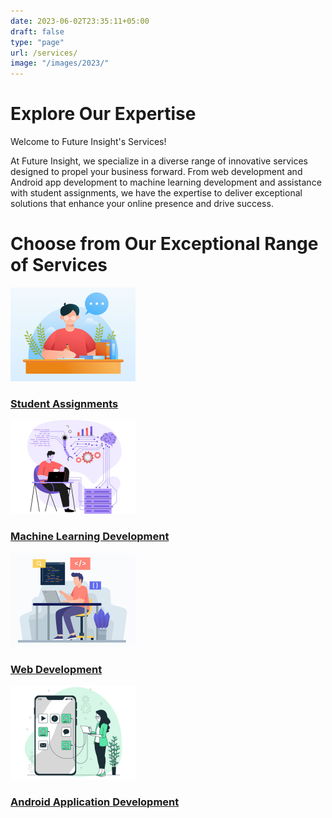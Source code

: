 ```yaml
---
date: 2023-06-02T23:35:11+05:00
draft: false
type: "page"
url: /services/
image: "/images/2023/"
---
```

<!-- importing CSS File -->
<link rel="stylesheet" href="/css/service-page.css">
<script defer src="/js/redirect.js"></script>

<h1>Explore Our Expertise</h1>
<p>Welcome to Future Insight's Services!</p>
<p>

At Future Insight, we specialize in a diverse range of innovative services designed to propel your business forward. From web development and Android app development to machine learning development and assistance with student assignments, we have the expertise to deliver exceptional solutions that enhance your online presence and drive success.
</p>

<h1>Choose from Our Exceptional Range of Services</h1>

<div class="card-container">
  <div class="card" onclick="redirectToURL('/services/assignment/')">
    <a href="" target="_blank" rel="noopener noreferrer">
      <img src="/images/2023/pages/services/service-page/assignment.png" alt="Student Assignment">
      <div class="card-content">
        <h3>Student Assignments</h3>
      </div>
    </a>
  </div>
  <div class="card" onclick="redirectToURL('/services/MachineLearning/')">
    <a href="" target="_blank" rel="noopener noreferrer">
      <img src="/images/2023/pages/services/service-page/ml.png" alt="ML">
      <div class="card-content">
        <h3>Machine Learning Development</h3>
      </div>
    </a>
  </div>
  <div class="card" onclick="redirectToURL('/services/web-development/')">
    <a href="" target="_blank" rel="noopener noreferrer">
      <img src="/images/2023/pages/services/service-page/web.png" alt="WEB">
      <div class="card-content">
        <h3>Web Development</h3>
      </div>
    </a>
  </div>
  <div class="card" onclick="redirectToURL('/services/application-development/')">
    <a href="" target="_blank" rel="noopener noreferrer">
      <img src="/images/2023/pages/services/service-page/and.png" alt="ANDROID">
      <div class="card-content">
        <h3>Android Application Development</h3>
      </div>
    </a>
  </div>
</div>
